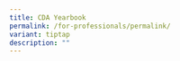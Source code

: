 ```yaml
---
title: CDA Yearbook
permalink: /for-professionals/permalink/
variant: tiptap
description: ""
---
```

